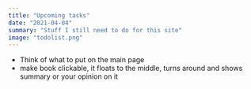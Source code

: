 ```yaml
---
title: "Upcoming tasks"
date: "2021-04-04"
summary: "Stuff I still need to do for this site"
image: "todolist.png"
---
```


- Think of what to put on the main page
- make book clickable, it floats to the middle, turns around and shows summary or your opinion on it
